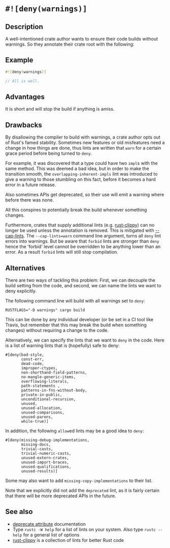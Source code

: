 # `#![deny(warnings)]`

## Description

A well-intentioned crate author wants to ensure their code builds without
warnings. So they annotate their crate root with the following:

## Example

```rust
#![deny(warnings)]

// All is well.
```

## Advantages

It is short and will stop the build if anything is amiss.

## Drawbacks

By disallowing the compiler to build with warnings, a crate author opts out of
Rust's famed stability. Sometimes new features or old misfeatures need a change
in how things are done, thus lints are written that `warn` for a certain grace
period before being turned to `deny`.

For example, it was discovered that a type could have two `impl`s with the same
method. This was deemed a bad idea, but in order to make the transition smooth,
the `overlapping-inherent-impls` lint was introduced to give a warning to those
stumbling on this fact, before it becomes a hard error in a future release.

Also sometimes APIs get deprecated, so their use will emit a warning where
before there was none.

All this conspires to potentially break the build whenever something changes.

Furthermore, crates that supply additional lints (e.g. [rust-clippy]) can no
longer be used unless the annotation is removed. This is mitigated with
[--cap-lints]. The `--cap-lints=warn` command line argument, turns all `deny`
lint errors into warnings. But be aware that `forbid` lints are stronger than
`deny` hence the 'forbid' level cannot be overridden to be anything lower than
an error. As a result `forbid` lints will still stop compilation.

## Alternatives

There are two ways of tackling this problem: First, we can decouple the build
setting from the code, and second, we can name the lints we want to deny
explicitly.

The following command line will build with all warnings set to `deny`:

```RUSTFLAGS="-D warnings" cargo build```

This can be done by any individual developer (or be set in a CI tool like
Travis, but remember that this may break the build when something changes)
without requiring a change to the code.

Alternatively, we can specify the lints that we want to `deny` in the code.
Here is a list of warning lints that is (hopefully) safe to deny:

```rust,ignore
#[deny(bad-style,
       const-err,
       dead-code,
       improper-ctypes,
       non-shorthand-field-patterns,
       no-mangle-generic-items,
       overflowing-literals,
       path-statements ,
       patterns-in-fns-without-body,
       private-in-public,
       unconditional-recursion,
       unused,
       unused-allocation,
       unused-comparisons,
       unused-parens,
       while-true)]
```

In addition, the following `allow`ed lints may be a good idea to `deny`:

```rust,ignore
#[deny(missing-debug-implementations,
       missing-docs,
       trivial-casts,
       trivial-numeric-casts,
       unused-extern-crates,
       unused-import-braces,
       unused-qualifications,
       unused-results)]
```

Some may also want to add `missing-copy-implementations` to their list.

Note that we explicitly did not add the `deprecated` lint, as it is fairly
certain that there will be more deprecated APIs in the future.

## See also

- [deprecate attribute] documentation
- Type `rustc -W help` for a list of lints on your system. Also type
`rustc --help` for a general list of options
- [rust-clippy] is a collection of lints for better Rust code

[rust-clippy]: https://github.com/Manishearth/rust-clippy
[deprecate attribute]: https://doc.rust-lang.org/reference/attributes.html#deprecation
[--cap-lints]: https://doc.rust-lang.org/rustc/lints/levels.html#capping-lints
